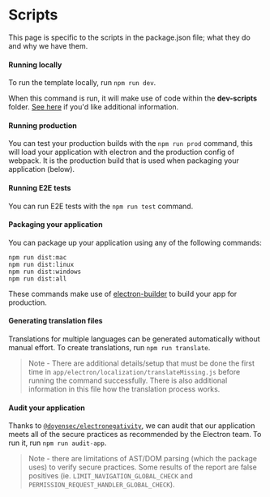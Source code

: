 # Scripts

This page is specific to the scripts in the package.json file; what they do and why we have them.

#### Running locally

To run the template locally, run `npm run dev`.

When this command is run, it will make use of code within the **dev-scripts** folder. [See here](https://github.com/reZach/secure-electron-template/blob/master/docs/architecture.md#dev-scripts) if you'd like additional information.

#### Running production

You can test your production builds with the `npm run prod` command, this will load your application with electron and the production config of webpack. It is the production build that is used when packaging your application (below).

#### Running E2E tests

You can run E2E tests with the `npm run test` command.

#### Packaging your application

You can package up your application using any of the following commands:

```
npm run dist:mac
npm run dist:linux
npm run dist:windows
npm run dist:all
```

These commands make use of [electron-builder](https://www.electron.build) to build your app for production.

#### Generating translation files

Translations for multiple languages can be generated automatically without manual effort. To create translations, run `npm run translate`.

> Note - There are additional details/setup that must be done the first time in `app/electron/localization/translateMissing.js` before running the command successfully. There is also additional information in this file how the translation process works.

#### Audit your application

Thanks to [`@doyensec/electronegativity`](https://github.com/doyensec/electronegativity), we can audit that our application meets all of the secure practices as recommended by the Electron team. To run it, run `npm run audit-app`.

> Note - there are limitations of AST/DOM parsing (which the package uses) to verify secure practices. Some results of the report are false positives (ie. `LIMIT_NAVIGATION_GLOBAL_CHECK` and `PERMISSION_REQUEST_HANDLER_GLOBAL_CHECK`).
